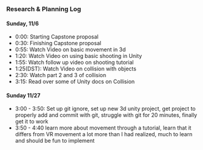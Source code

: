 











### Research & Planning Log
#### Sunday, 11/6
* 0:00: Starting Capstone proposal
* 0:30: Finishing Capstone proposal
* 0:55: Watch Video on basic movement in 3d
* 1:20: Watch Video on using basic shooting in Unity
* 1:55: Watch follow up video on shooting tutorial
* 1:25(DST): Watch Video on collision with objects
* 2:30: Watch part 2 and 3 of collision
* 3:15: Read over some of Unity docs on Collision

#### Sunday 11/27
* 3:00 - 3:50: Set up git ignore, set up new 3d unity project, get project to properly add and commit with git, struggle with git for 20 minutes, finally get it to work
* 3:50 - 4:40 learn more about movement through a tutorial, learn that it differs from VR movement a lot more than I had realized, much to learn and should be fun to implement
